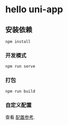 # hello uni-app

## 安装依赖
```
npm install
```

### 开发模式
```
npm run serve
```

### 打包
```
npm run build
```

### 自定义配置
查看 [配置参考](https://cli.vuejs.org/config/).
